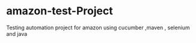 # amazon-test-Project
Testing automation project for amazon using cucumber ,maven , selenium and java
